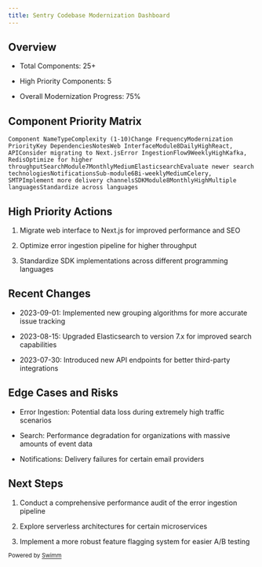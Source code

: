 ```yaml
---
title: Sentry Codebase Modernization Dashboard
---
```

## Overview

- Total Components: 25+

- High Priority Components: 5

- Overall Modernization Progress: 75%

## Component Priority Matrix

```
Component NameTypeComplexity (1-10)Change FrequencyModernization PriorityKey DependenciesNotesWeb InterfaceModule8DailyHighReact, APIConsider migrating to Next.jsError IngestionFlow9WeeklyHighKafka, RedisOptimize for higher throughputSearchModule7MonthlyMediumElasticsearchEvaluate newer search technologiesNotificationsSub-module6Bi-weeklyMediumCelery, SMTPImplement more delivery channelsSDKModule8MonthlyHighMultiple languagesStandardize across languages
```

## High Priority Actions

1. Migrate web interface to Next.js for improved performance and SEO

2. Optimize error ingestion pipeline for higher throughput

3. Standardize SDK implementations across different programming languages

## Recent Changes

- 2023-09-01: Implemented new grouping algorithms for more accurate issue tracking

- 2023-08-15: Upgraded Elasticsearch to version 7.x for improved search capabilities

- 2023-07-30: Introduced new API endpoints for better third-party integrations

## Edge Cases and Risks

- Error Ingestion: Potential data loss during extremely high traffic scenarios

- Search: Performance degradation for organizations with massive amounts of event data

- Notifications: Delivery failures for certain email providers

## Next Steps

1. Conduct a comprehensive performance audit of the error ingestion pipeline

2. Explore serverless architectures for certain microservices

3. Implement a more robust feature flagging system for easier A/B testing

<SwmMeta version="3.0.0" repo-id="Z2l0aHViJTNBJTNBc2VudHJ5LWNsYXVkZSUzQSUzQXNodWp1dXU=" repo-name="sentry-claude"><sup>Powered by [Swimm](https://app.swimm.io/)</sup></SwmMeta>
